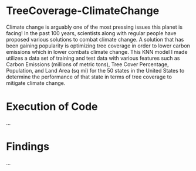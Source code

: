 # TreeCoverage-ClimateChange

Climate change is arguably one of the most pressing issues this planet is facing! In the past 100 years, scientists along with regular people have proposed various solutions to combat climate change. A solution that has been gaining popularity is optimizing tree coverage in order to lower carbon emissions which in lower combats climate change. This KNN model I made utilizes a data set of training and test data with various features such as Carbon Emissions (millions of metric tons), Tree Cover Percentage, Population, and Land Area (sq mi) for the 50 states in the United States to determine the performance of that state in terms of tree coverage to mitigate climate change. 

# Execution of Code

...

# Findings

...

